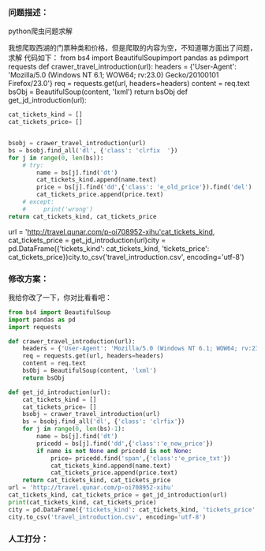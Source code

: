 ### 问题描述：
<p>python爬虫问题求解</p>
我想爬取西湖的门票种类和价格，但是爬取的内容为空，不知道哪方面出了问题，求解
代码如下：
from bs4 import BeautifulSoupimport pandas as pdimport requests
def crawer_travel_introduction(url):    headers = {'User-Agent': 'Mozilla/5.0 (Windows NT 6.1; WOW64; rv:23.0) Gecko/20100101 Firefox/23.0'}    req = requests.get(url, headers=headers)    content = req.text    bsObj = BeautifulSoup(content, 'lxml')    return bsObj
def get_jd_introduction(url):

```python
cat_tickets_kind = []
cat_tickets_price= []


bsobj = crawer_travel_introduction(url)
bs = bsobj.find_all('dl', {'class': 'clrfix  '})
for j in range(0, len(bs)):
    # try:
        name = bs[j].find('dt')
        cat_tickets_kind.append(name.text)
        price = bs[j].find('dd',{'class': 'e_old_price'}).find('del')
        cat_tickets_price.append(price.text)
    # except:
    #     print('wrong')
return cat_tickets_kind, cat_tickets_price

```
url = 'http://travel.qunar.com/p-oi708952-xihu'cat_tickets_kind, cat_tickets_price = get_jd_introduction(url)city = pd.DataFrame({'tickets_kind': cat_tickets_kind, 'tickets_price': cat_tickets_price})city.to_csv('travel_introduction.csv', encoding='utf-8') 
### 修改方案：
我给你改了一下，你对比看看吧：

```python
from bs4 import BeautifulSoup
import pandas as pd
import requests

def crawer_travel_introduction(url):
    headers = {'User-Agent': 'Mozilla/5.0 (Windows NT 6.1; WOW64; rv:23.0) Gecko/20100101 Firefox/23.0'}
    req = requests.get(url, headers=headers)
    content = req.text
    bsObj = BeautifulSoup(content, 'lxml')
    return bsObj

def get_jd_introduction(url):
    cat_tickets_kind = []
    cat_tickets_price= []
    bsobj = crawer_travel_introduction(url)
    bs = bsobj.find_all('dl', {'class': 'clrfix'})
    for j in range(0, len(bs)-1):
        name = bs[j].find('dt')
        pricedd = bs[j].find('dd',{'class':'e_now_price'})
        if name is not None and pricedd is not None:
            price= pricedd.find('span',{'class':'e_price_txt'})
            cat_tickets_kind.append(name.text)
            cat_tickets_price.append(price.text)
    return cat_tickets_kind, cat_tickets_price
url = 'http://travel.qunar.com/p-oi708952-xihu'
cat_tickets_kind, cat_tickets_price = get_jd_introduction(url)
print(cat_tickets_kind, cat_tickets_price)
city = pd.DataFrame({'tickets_kind': cat_tickets_kind, 'tickets_price': cat_tickets_price})
city.to_csv('travel_introduction.csv', encoding='utf-8')

```


### 人工打分：
